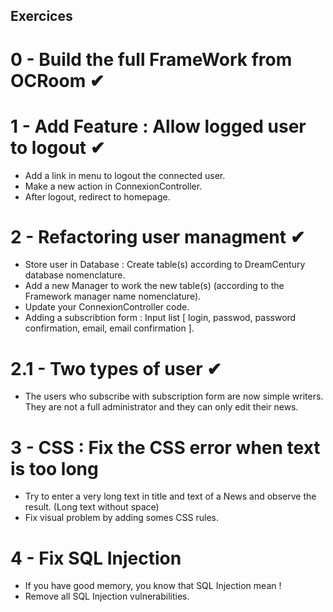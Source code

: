 ## Exercices

# 0 - Build the full FrameWork from OCRoom &#10004;

# 1 - Add Feature : Allow logged user to logout &#10004;

* Add a link in menu to logout the connected user. 
* Make a new action in ConnexionController.
* After logout, redirect to homepage. 

# 2 - Refactoring user managment &#10004;
* Store user in Database : Create table(s) according to DreamCentury database nomenclature.
* Add a new Manager to work the new table(s) (according to the Framework manager name nomenclature).
* Update your ConnexionController code.
* Adding a subscribtion form : Input list [ login, passwod, password confirmation, email, email confirmation ].

# 2.1 - Two types of user &#10004;
* The users who subscribe with subscription form are now simple writers. They are not a full administrator and they can only edit their news.


# 3 - CSS : Fix the CSS error when text is too long 
* Try to enter a very long text in title and text of a News and observe the result. (Long text without space)
* Fix visual problem by adding somes CSS rules.

# 4 - Fix SQL Injection
* If you have good memory, you know that SQL Injection mean ! 
* Remove all SQL Injection vulnerabilities. 